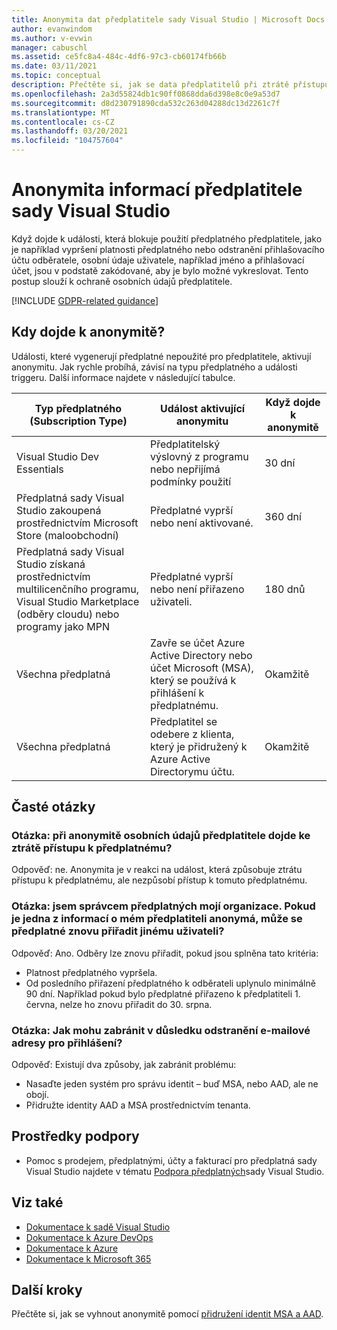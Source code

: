 ```yaml
---
title: Anonymita dat předplatitele sady Visual Studio | Microsoft Docs
author: evanwindom
ms.author: v-evwin
manager: cabuschl
ms.assetid: ce5fc8a4-484c-4df6-97c3-cb60174fb66b
ms.date: 03/11/2021
ms.topic: conceptual
description: Přečtěte si, jak se data předplatitelů při ztrátě přístupu k předplatným nezdařila.
ms.openlocfilehash: 2a3d55824db1c90ff0868dda6d398e8c0e9a53d7
ms.sourcegitcommit: d8d230791890cda532c263d04288dc13d2261c7f
ms.translationtype: MT
ms.contentlocale: cs-CZ
ms.lasthandoff: 03/20/2021
ms.locfileid: "104757604"
---
```

# <a name="anonymization-of-visual-studio-subscriber-information"></a>Anonymita informací předplatitele sady Visual Studio
Když dojde k události, která blokuje použití předplatného předplatitele, jako je například vypršení platnosti předplatného nebo odstranění přihlašovacího účtu odběratele, osobní údaje uživatele, například jméno a přihlašovací účet, jsou v podstatě zakódované, aby je bylo možné vykreslovat.  Tento postup slouží k ochraně osobních údajů předplatitele.

[!INCLUDE [GDPR-related guidance](includes/gdpr-intro-sentence.md)]

## <a name="when-does-anonymization-occur"></a>Kdy dojde k anonymitě?
Události, které vygenerují předplatné nepoužité pro předplatitele, aktivují anonymitu.  Jak rychle probíhá, závisí na typu předplatného a události triggeru. Další informace najdete v následující tabulce.

| Typ předplatného (Subscription Type)                                                                                                                       | Událost aktivující anonymitu                                                                                                     | Když dojde k anonymitě |
|-----------------------------------------------------------------------------------------------------------------------------------------|------------------------------------------------------------------------------------------------------------|---------------------------|
| Visual Studio Dev Essentials                                                                                                            | Předplatitelský výslovný z programu nebo nepřijímá podmínky použití                                    | 30 dní               |
| Předplatná sady Visual Studio zakoupená prostřednictvím Microsoft Store (maloobchodní)                                                                      | Předplatné vyprší nebo není aktivované.                                                                   | 360 dní                  |
| Předplatná sady Visual Studio získaná prostřednictvím multilicenčního programu, Visual Studio Marketplace (odběry cloudu) nebo programy jako MPN | Předplatné vyprší nebo není přiřazeno uživateli.                                                          | 180 dnů                  |
| Všechna předplatná                                                                                                                       | Zavře se účet Azure Active Directory nebo účet Microsoft (MSA), který se používá k přihlášení k předplatnému. | Okamžitě               |
| Všechna předplatná                                                                                                                       | Předplatitel se odebere z klienta, který je přidružený k Azure Active Directorymu účtu.                                | Okamžitě               |

## <a name="faq"></a>Časté otázky
### <a name="q--does-the-anonymization-of-the-subscribers-personal-information-cause-them-to-lose-access-to-the-subscription"></a>Otázka: při anonymitě osobních údajů předplatitele dojde ke ztrátě přístupu k předplatnému?
Odpověď: ne.  Anonymita je v reakci na událost, která způsobuje ztrátu přístupu k předplatnému, ale nezpůsobí přístup k tomuto předplatnému.

### <a name="q--im-an-admin-for-my-organizations-subscriptions--if-one-of-my-subscribers-information-is-anonymized-can-that-subscription-be-reassigned-to-another-user"></a>Otázka: jsem správcem předplatných mojí organizace.  Pokud je jedna z informací o mém předplatiteli anonymá, může se předplatné znovu přiřadit jinému uživateli?
Odpověď: Ano.  Odběry lze znovu přiřadit, pokud jsou splněna tato kritéria:
- Platnost předplatného vypršela.
- Od posledního přiřazení předplatného k odběrateli uplynulo minimálně 90 dní.  Například pokud bylo předplatné přiřazeno k předplatiteli 1. června, nelze ho znovu přiřadit do 30. srpna.

### <a name="q-how-can-i-prevent-anonymization-caused-by-deleting-a-sign-in-email-address"></a>Otázka: Jak mohu zabránit v důsledku odstranění e-mailové adresy pro přihlášení?
Odpověď: Existují dva způsoby, jak zabránit problému:
- Nasaďte jeden systém pro správu identit – buď MSA, nebo AAD, ale ne obojí.  
- Přidružte identity AAD a MSA prostřednictvím tenanta. 

## <a name="support-resources"></a>Prostředky podpory
- Pomoc s prodejem, předplatnými, účty a fakturací pro předplatná sady Visual Studio najdete v tématu [Podpora předplatných](https://aka.ms/vssubscriberhelp)sady Visual Studio.

## <a name="see-also"></a>Viz také
- [Dokumentace k sadě Visual Studio](/visualstudio/)
- [Dokumentace k Azure DevOps](/azure/devops/)
- [Dokumentace k Azure](/azure/)
- [Dokumentace k Microsoft 365](/microsoft-365/)

## <a name="next-steps"></a>Další kroky
Přečtěte si, jak se vyhnout anonymitě pomocí [přidružení identit MSA a AAD](/azure/active-directory/b2b/add-users-administrator).